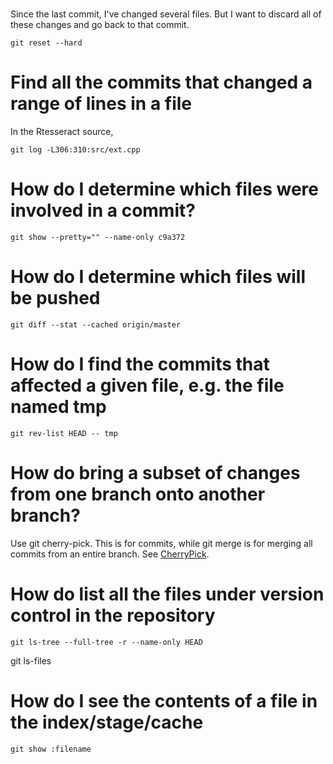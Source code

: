 # 
Since the last commit, I've changed several files.
But I want to discard all of these changes and go back to that commit.

```
git reset --hard
```

# Find all the commits that changed a range of lines in a file

In the Rtesseract source, 
```
git log -L306:310:src/ext.cpp
```

# How do I determine which files were involved in a commit?
```
git show --pretty="" --name-only c9a372
```


# How do I determine which files will be pushed

```
git diff --stat --cached origin/master
```

# How do I find the commits that affected a given file, e.g. the file named tmp
```
git rev-list HEAD -- tmp
```


# How do bring a subset of changes from one branch onto another branch?
Use git cherry-pick. This is for commits, while git merge is for merging all commits from an entire branch.
See [CherryPick](CherryPick).


# How do list all the files under version control in the repository
```
git ls-tree --full-tree -r --name-only HEAD
```

git ls-files



# How do I see the contents of a file in the index/stage/cache
```
git show :filename
```

